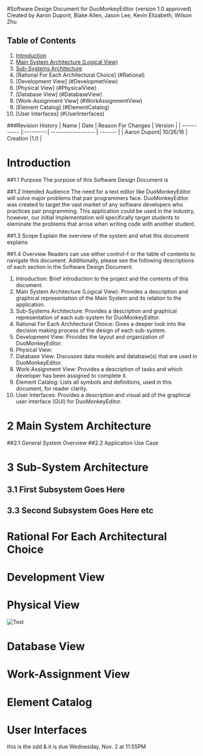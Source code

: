 #Software Design Document for DuoMonkeyEditor (version 1.0 approved)
Created by Aaron Dupont, Blake Allen, Jason Lee, Kevin Elizabeth, Wilson Zhu


## Table of Contents
1. [Introduction](#Introduction)
2. [Main System Architecture (Logical View)](#MainArchitecture)
3. [Sub-Systems Architecture](#SubArchitecture)
4. [Rational For Each Architectural Choice] (#Rational)
5. [Development View] (#DevelopmetView)
6. [Physical View] (#PhysicalView)
7. [Database View] (#DatabaseView)
8. [Work-Assignment View] (#WorkAssignmentView)
9. [Element Catalog] (#ElementCatalog)
10. [User Interfaces] (#UserInterfaces)

###Revision History
| Name        | Date      | Reason For Changes | Version |
| ----------- |:---------:| ------------------ | ------- |
| Aaron Dupont| 10/26/16  | Creation           |1.0      |

# Introduction
##1.1 Purpose
  The purpose of this Software Design Document is 
  
##1.2 Intended Audience
  The need for a text editor like DuoMonkeyEditor will solve major problems that pair programmers face. DuoMonkeyEditor was created to target the vast market of any software developers who practices pair programming. This application could be used in the industry, however, our initial implementation will specifically target students to eleminate the problems that arrise when writing code with another student.
  
##1.3 Scope
  Explain the overview of the system and what this document explains
  
##1.4 Overview
  Readers can use either control-f or the table of contents to navigate this document. Additionally, please see the following descriptions of each section in the Software Design Document.  
1. Introduction:  Brief introduction to the project and the contents of this document.  
2. Main System Architecture (Logical View): Provides a description and graphical representation of the Main System and its relation to the application.  
3. Sub-Systems Architecture: Provides a description and graphical representation of each sub-system for DuoMonkeyEditor.  
4. Rational For Each Architectural Choice: Gives a deeper look into the decision making process of the design of each sub-system.  
5. Development View: Provides the layout and organization of DuoMonkeyEditor.  
6. Physical View: 
7. Database View: Discusses data models and database(s) that are used in DuoMonkeyEditor.  
8. Work-Assignment View: Provides a description of tasks and which developer has been assigned to complete it.  
9. Element Catalog: Lists all symbols and definitions, used in this document, for reader clarity.  
10. User Interfaces: Provides a description and visual aid of the graphical user interface (GUI) for DuoMonkeyEditor.  
  

# 2 Main System Architecture
##2.1 General System Overview
##2.2 Application Use Case

# 3 Sub-System Architecture
## 3.1 First Subsystem Goes Here
## 3.3 Second Subsystem Goes Here etc
# Rational For Each Architectural Choice
# Development View
# Physical View
![Test](https://github.com/adupo/csc4330/blob/master/DuoMonkeyEditor_Documentations/images%20for%20SDD/TEst.jpg)
# Database View
# Work-Assignment View
# Element Catalog
# User Interfaces

this is the sdd & it is due Wednesday, Nov. 2 at 11:55PM
